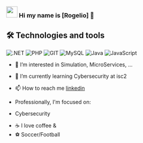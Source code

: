 ### <img src="https://media.giphy.com/media/du3J3cXyzhj75IOgvA/giphy.gif" width="30"> Hi my name is [Rogelio]  👋
 
## 🛠  Technologies and tools
![.NET](https://img.shields.io/badge/-.NET%206.0-blueviolet)
![PHP](https://img.shields.io/badge/PHP-black?style=flat-square&logo=php)
![GIT](https://img.shields.io/badge/GitHub-black?style=flat-square&logo=GitHub)
![MySQL](https://img.shields.io/badge/-MySQL-black?style=flat-square&logo=mysql)
![Java](https://img.shields.io/badge/Java-black?style=flat-square&logo=java)
![JavaScript](https://img.shields.io/badge/-JavaScript-black?style=flat-square&logo=javascript)



- 👀 I’m interested in Simulation, MicroServices, ...
- 🌱 I’m currently learning Cybersecurity at isc2 

- 📫 How to reach me  [linkedin](https://www.linkedin.com/in/remr76/)  

- Professionally, I'm focused on:
* Cybersecurity
 
- ☕️ I love coffee &  
- ⚽ Soccer/Football 
